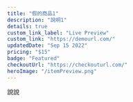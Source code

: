 ```yaml
---
title: "假的商品1"
description: "說明1"
details: true
custom_link_label: "Live Preview"
custom_link: "https://demourl.com/"
updatedDate: "Sep 15 2022"
pricing: "$15"
badge: "Featured"
checkoutUrl: "https://checkouturl.com/"
heroImage: "/itemPreview.png"
---
```


說說